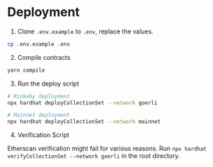 # Deployment

1. Clone `.env.example` to `.env`, replace the values.

```bash
cp .env.example .env
```

2. Compile contracts

```bash
yarn compile
```

3. Run the deploy script

```bash
# Rinkeby deployment
npx hardhat deployCollectionSet --network goerli

# Mainnet deployment
npx hardhat deployCollectionSet --network mainnet
```

4. Verification Script

Etherscan verification might fail for various reasons. Run `npx hardhat verifyCollectionSet --network goerli` in the root directory.
